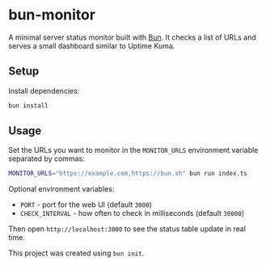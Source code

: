 # bun-monitor

A minimal server status monitor built with [Bun](https://bun.sh). It checks a list of URLs and serves a small dashboard similar to Uptime Kuma.

## Setup

Install dependencies:

```bash
bun install
```

## Usage

Set the URLs you want to monitor in the `MONITOR_URLS` environment variable separated by commas:

```bash
MONITOR_URLS="https://example.com,https://bun.sh" bun run index.ts
```

Optional environment variables:

- `PORT` - port for the web UI (default `3000`)
- `CHECK_INTERVAL` - how often to check in milliseconds (default `30000`)

Then open `http://localhost:3000` to see the status table update in real time.

This project was created using `bun init`.
